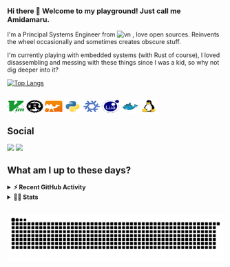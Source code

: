 ### Hi there 👋 Welcome to my playground! Just call me Amidamaru.

<!-- <p align="center">
  <b>Visitors</b><br>
  <img src="https://profile-counter.glitch.me/thaodt/count.svg" />
</p> -->

I'm a Principal Systems Engineer from <img src="https://static.dwcdn.net/css/flag-icons/flags/4x3/vn.svg" alt="vn" height="25"/> , 
love open sources. Reinvents the wheel occasionally and sometimes creates obscure stuff.

I'm currently playing with embedded systems (with Rust of course), I loved disassembling and messing with these things since I was a kid, so why not dig deeper into it? 
<br>

[![Top Langs](https://github-readme-stats.vercel.app/api/top-langs/?username=thaodt&layout=compact&theme=gotham&cache_seconds=86400)](https://github.com/thaodt/thaodt)


<div style="display: inline_block"><br>
  <img align="center" alt="thaodt-nvim" height="30" width="40" src="https://raw.githubusercontent.com/devicons/devicon/master/icons/vim/vim-plain.svg">
  <img align="center" alt="thaodt-rust" height="30" width="40" src="https://raw.githubusercontent.com/devicons/devicon/master/icons/rust/rust-original.svg">
  <img align="center" alt="thaodt-ocaml" height="30" width="40" src="https://raw.githubusercontent.com/devicons/devicon/master/icons/ocaml/ocaml-original.svg">
  <img align="center" alt="thaodt-python" height="30" width="40" src="https://raw.githubusercontent.com/devicons/devicon/master/icons/python/python-original.svg">
  <img align="center" alt="thaodt-nix" height="30" width="40" src="https://raw.githubusercontent.com/devicons/devicon/master/icons/nixos/nixos-plain.svg">  
  <img align="center" alt="thaodt-lua" height="30" width="40" src="https://raw.githubusercontent.com/devicons/devicon/master/icons/lua/lua-plain.svg">
  <img align="center" alt="thaodt-docker" height="30" width="40" src="https://raw.githubusercontent.com/devicons/devicon/master/icons/docker/docker-original.svg">
  <img align="center" alt="thaodt-linux" height="30" width="40" src="https://raw.githubusercontent.com/devicons/devicon/master/icons/linux/linux-original.svg">
</div>

## Social

<div>
  <a href="https://twitter.com/dreamsparkis" target="_blank"><img src="https://img.shields.io/badge/-Twitter-%23E4405F?style=for-the-badge&logo=twitter&logoColor=white" target="_blank"></a>
  <a href = "mailto:ardtimeit@gmail.com"><img src="https://img.shields.io/badge/-Gmail-%23333?style=for-the-badge&logo=gmail&logoColor=white" target="_blank"></a>

</div>

## What am I up to these days?
<details>
  <summary><b>⚡ Recent GitHub Activity</b></summary>
    <p>

<!--START_SECTION:activity-->
1. 🎉 Merged PR [#28](https://github.com/thaodt/feeds-reader/pull/28) in [thaodt/feeds-reader](https://github.com/thaodt/feeds-reader)
2. 🗣 Commented on [#83](https://github.com/rosenpass/rosenpass/issues/83#issuecomment-2712788884) in [rosenpass/rosenpass](https://github.com/rosenpass/rosenpass)
3. 🗣 Commented on [#25](https://github.com/OneVariable/poststation-util/issues/25#issuecomment-2712780706) in [OneVariable/poststation-util](https://github.com/OneVariable/poststation-util)
4. 🎉 Merged PR [#27](https://github.com/thaodt/feeds-reader/pull/27) in [thaodt/feeds-reader](https://github.com/thaodt/feeds-reader)
5. 🎉 Merged PR [#2](https://github.com/thaodt/libp2p-netcomms/pull/2) in [thaodt/libp2p-netcomms](https://github.com/thaodt/libp2p-netcomms)
6. 💪 Opened PR [#2](https://github.com/thaodt/libp2p-netcomms/pull/2) in [thaodt/libp2p-netcomms](https://github.com/thaodt/libp2p-netcomms)
7. 🗣 Commented on [#25](https://github.com/OneVariable/poststation-util/issues/25#issuecomment-2660880851) in [OneVariable/poststation-util](https://github.com/OneVariable/poststation-util)
8. 💪 Opened PR [#27](https://github.com/OneVariable/poststation-util/pull/27) in [OneVariable/poststation-util](https://github.com/OneVariable/poststation-util)
9. 🗣 Commented on [#217](https://github.com/jamesmunns/postcard/issues/217#issuecomment-2655440697) in [jamesmunns/postcard](https://github.com/jamesmunns/postcard)
10. 🗣 Commented on [#2](https://github.com/jamesmunns/postcard-spec-ng/issues/2#issuecomment-2655351313) in [jamesmunns/postcard-spec-ng](https://github.com/jamesmunns/postcard-spec-ng)
<!--END_SECTION:activity-->
  </p>
</details>


<details>
  <summary><b>👨‍💻 Stats</b></summary>
  <p align="center">
    <a>
      <img align="center" src="https://gist.githubusercontent.com/thaodt/1db1d598a9e4550fa45eaede87135b3b/raw/97f3e5e943703e61b223dbc8cfa33ae9a5beb97b/github-metrics.svg"/>
    </a>
  </p>
</details>
<br>
<p align="center">
  <img width="600" src="https://raw.githubusercontent.com/thaodt/thaodt/master/assets/github-snake.svg" />
</p>
